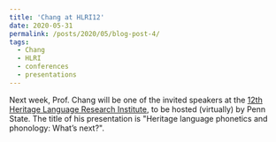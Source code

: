 ```yaml
---
title: 'Chang at HLRI12'
date: 2020-05-31
permalink: /posts/2020/05/blog-post-4/
tags:
  - Chang
  - HLRI
  - conferences
  - presentations
---
```


Next week, Prof. Chang will be one of the invited speakers at the <a href="https://nhlrc.ucla.edu/nhlrc/event/14076" target="_blank" rel="noopener">12th Heritage Language Research Institute</a>, to be hosted (virtually) by Penn State. The title of his presentation is "Heritage language phonetics and phonology: What’s next?".
